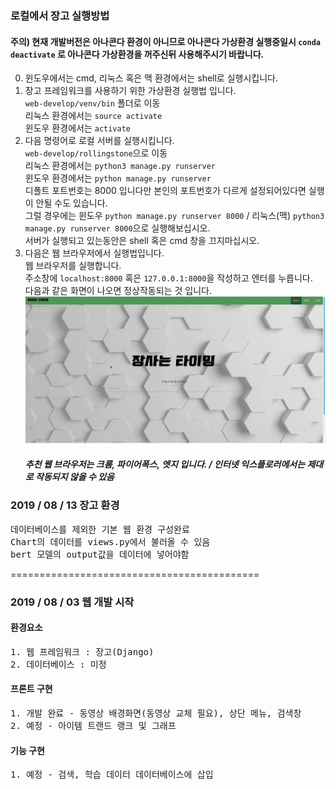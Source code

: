 ### 로컬에서 장고 실행방법

#### 주의) 현재 개발버전은 아나콘다 환경이 아니므로 아나콘다 가상환경 실행중일시 `conda deactivate` 로 아나콘다 가상환경을 꺼주신뒤 사용해주시기 바랍니다.

0. 윈도우에서는 cmd, 리눅스 혹은 맥 환경에서는 shell로 실행시킵니다.
1. 장고 프레임워크를 사용하기 위한 가상환경 실행법 입니다.  
   `web-develop/venv/bin` 폴더로 이동  
   리눅스 환경에서는 `source activate`  
   윈도우 환경에서는 `activate`
3. 다음 명령어로 로컬 서버를 실행시킵니다.  
   `web-develop/rollingstone`으로 이동  
   리눅스 환경에서는 `python3 manage.py runserver`  
   윈도우 환경에서는 `python manage.py runserver`  
   디폴트 포트번호는 8000 입니다만 본인의 포트번호가 다르게 설정되어있다면 실행이 안될 수도 있습니다.  
   그럴 경우에는 윈도우 `python manage.py runserver 8000` / 리눅스(맥) `python3 manage.py runserver 8000`으로 실행해보십시오.  
   서버가 실행되고 있는동안은 shell 혹은 cmd 창을 끄지마십시오.
4. 다음은 웹 브라우저에서 실행법입니다.  
   웹 브라우저를 실행합니다.  
   주소창에 `localhost:8000` 혹은 `127.0.0.1:8000`을 작성하고 엔터를 누릅니다.  
   다음과 같은 화면이 나오면 정상작동되는 것 입니다.  
   ![장사는타이밍](./screenshot.png)  
   ##### 추천 웹 브라우저는 크롬, 파이어폭스, 엣지 입니다. / 인터넷 익스플로러에서는 제대로 작동되지 않을 수 있음
   


### 2019 / 08 / 13 장고 환경

<pre>
데이터베이스를 제외한 기본 웹 환경 구성완료  
Chart의 데이터를 views.py에서 불러올 수 있음  
bert 모델의 output값을 데이터에 넣어야함
</pre>

===========================================

### 2019 / 08 / 03 웹 개발 시작

#### 환경요소
<pre>
1. 웹 프레임워크 : 장고(Django)  
2. 데이터베이스 : 미정
</pre>
#### 프론트 구현
<pre>
1. 개발 완료 - 동영상 배경화면(동영상 교체 필요), 상단 메뉴, 검색창  
2. 예정 - 아이템 트랜드 랭크 및 그래프
</pre>
#### 기능 구현
<pre>
1. 예정 - 검색, 학습 데이터 데이터베이스에 삽입
</pre>
